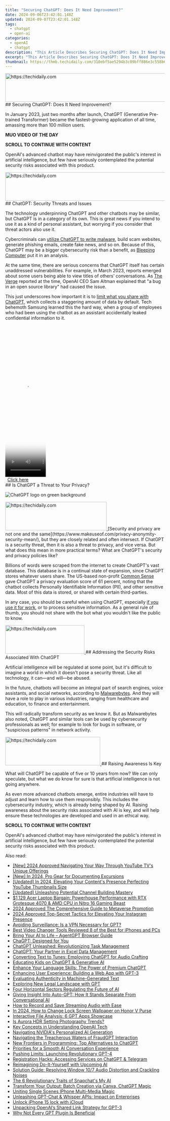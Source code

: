 ```yaml
---
title: "Securing ChatGPT: Does It Need Improvement?"
date: 2024-09-06T23:42:01.148Z
updated: 2024-09-07T23:42:01.148Z
tags:
  - chatgpt
  - open-ai
categories:
  - openAI
  - chatgpt
description: "This Article Describes Securing ChatGPT: Does It Need Improvement?"
excerpt: "This Article Describes Securing ChatGPT: Does It Need Improvement?"
thumbnail: https://thmb.techidaily.com/310ebf5ae5294b3c09bff886e3c558b63079bc0b815690abddeb6c6ade1d7933.JPG
---
```


<!-- affiliate ads begin -->
<a href="https://unicoeye.pxf.io/c/5597632/2134249/18498" target="_top" id="2134249">
  <img src="//a.impactradius-go.com/display-ad/18498-2134249" border="0" alt="https://techidaily.com" width="728" height="90"/>
</a>
<img height="0" width="0" src="https://unicoeye.pxf.io/i/5597632/2134249/18498" style="position:absolute;visibility:hidden;" border="0" />
<!-- affiliate ads end -->
## Securing ChatGPT: Does It Need Improvement?

 In January 2023, just two months after launch, ChatGPT (Generative Pre-trained Transformer) became the fastest-growing application of all time, amassing more than 100 million users.

**MUO VIDEO OF THE DAY**

**SCROLL TO CONTINUE WITH CONTENT**

 OpenAI's advanced chatbot may have reinvigorated the public's interest in artificial intelligence, but few have seriously contemplated the potential security risks associated with this product.

<!-- affiliate ads begin -->
<a href="https://unicoeye.pxf.io/c/5597632/2134218/18498" target="_top" id="2134218">
  <img src="//a.impactradius-go.com/display-ad/18498-2134218" border="0" alt="https://techidaily.com" width="728" height="90"/>
</a>
<img height="0" width="0" src="https://unicoeye.pxf.io/i/5597632/2134218/18498" style="position:absolute;visibility:hidden;" border="0" />
<!-- affiliate ads end -->
## ChatGPT: Security Threats and Issues

 The technology underpinning ChatGPT and other chatbots may be similar, but ChatGPT is in a category of its own. This is great news if you intend to use it as a kind of personal assistant, but worrying if you consider that threat actors also use it.

 Cybercriminals can [utilize ChatGPT to write malware](https://www.makeuseof.com/chatgpt-cybersecurity-threat/), build scam websites, generate phishing emails, create fake news, and so on. Because of this, ChatGPT may be a bigger cybersecurity risk than a benefit, as [Bleeping Computer](https://www.bleepingcomputer.com/news/security/chatgpt-may-be-a-bigger-cybersecurity-risk-than-an-actual-benefit/) put it in an analysis.

 At the same time, there are serious concerns that ChatGPT itself has certain unaddressed vulnerabilities. For example, in March 2023, reports emerged about some users being able to view titles of others’ conversations. As [The Verge](https://www.theverge.com/2023/3/21/23649806/chatgpt-chat-histories-bug-exposed-disabled-outage) reported at the time, OpenAI CEO Sam Altman explained that "a bug in an open source library" had caused the issue.

 This just underscores how important it is to [limit what you share with ChatGPT](https://www.makeuseof.com/shouldnt-trust-chatgpt-confidential-data/), which collects a staggering amount of data by default. Tech behemoth Samsung learned this the hard way, when a group of employees who had been using the chatbot as an assistant accidentally leaked confidential information to it.

<!-- affiliate ads begin -->
<span id="1975636">
					<video width="128" height="480" style="cursor:pointer"
           poster="//a.impactradius-go.com/display-clicktoplayimage/1975636.png"
           onclick="if(!this.playClicked){this.play();this.setAttribute('controls',true);this.playClicked=true;}">
	   <source src="//a.impactradius-go.com/display-ad/22993-1975636">
	   <img src="//a.impactradius-go.com/display-clicktoplayimage/1975636.png" style="border: none; height: 100%; width: 100%; object-fit: contain">
	</video>
	<div style="width:80px;text-align:center"><a href="javascript:window.open(decodeURIComponent('https%3A%2F%2Fhomestyler.sjv.io%2Fc%2F5597632%2F1975636%2F22993'), '_blank');void(0);">Click here</a></div>
</span>
<img height="0" width="0" src="https://imp.pxf.io/i/5597632/1975636/22993" style="position:absolute;visibility:hidden;" border="0" />
<!-- affiliate ads end -->
## Is ChatGPT a Threat to Your Privacy?

![ChatGPT logo on green background](https://static1.makeuseofimages.com/wordpress/wp-content/uploads/2023/04/chatgpt-privacy-threat.jpg)

<!-- affiliate ads begin -->
<a href="https://aligracehair.sjv.io/c/5597632/2135371/19272" target="_top" id="2135371">
  <img src="//a.impactradius-go.com/display-ad/19272-2135371" border="0" alt="https://techidaily.com" width="320" height="90"/>
</a>
<img height="0" width="0" src="https://aligracehair.sjv.io/i/5597632/2135371/19272" style="position:absolute;visibility:hidden;" border="0" />
<!-- affiliate ads end -->
[Security and privacy are not one and the same](https://www.makeuseof.com/privacy-anonymity-security-mean/), but they are closely related and often intersect. If ChatGPT is a security threat, then it is also a threat to privacy, and vice versa. But what does this mean in more practical terms? What are ChatGPT's security and privacy policies like?

 Billions of words were scraped from the internet to create ChatGPT's vast database. This database is in a continual state of expansion, since ChatGPT stores whatever users share. The US-based non-profit [Common Sense](https://privacy.commonsense.org/evaluation/ChatGPT) gave ChatGPT a privacy evaluation score of 61 percent, noting that the chatbot collects Personally Identifiable Information (PII), and other sensitive data. Most of this data is stored, or shared with certain third-parties.

 In any case, you should be careful when using ChatGPT, especially [if you use it for work](https://www.makeuseof.com/things-you-can-do-with-chatgpt), or to process sensitive information. As a general rule of thumb, you should not share with the bot what you wouldn't like the public to know.

<!-- affiliate ads begin -->
<a href="https://aligracehair.sjv.io/c/5597632/2135354/19272" target="_top" id="2135354">
  <img src="//a.impactradius-go.com/display-ad/19272-2135354" border="0" alt="https://techidaily.com" width="250" height="90"/>
</a>
<img height="0" width="0" src="https://aligracehair.sjv.io/i/5597632/2135354/19272" style="position:absolute;visibility:hidden;" border="0" />
<!-- affiliate ads end -->
## Addressing the Security Risks Associated With ChatGPT

 Artificial intelligence will be regulated at some point, but it's difficult to imagine a world in which it doesn't pose a security threat. Like all technology, it can—and will—be abused.

 In the future, chatbots will become an integral part of search engines, voice assistants, and social networks, according to [Malwarebytes](https://www.anrdoezrs.net/links/7251228/type/dlg/sid/UUmuoUeUpU2024447/https://www.malwarebytes.com/cybersecurity/basics/chatgpt-ai-security). And they will have a role to play in various industries, ranging from healthcare and education, to finance and entertainment.

 This will radically transform security as we know it. But as Malwarebytes also noted, ChatGPT and similar tools can be used by cybersecurity professionals as well; for example to look for bugs in software, or "suspicious patterns" in network activity.

<!-- affiliate ads begin -->
<a href="https://aligracehair.sjv.io/c/5597632/2135400/19272" target="_top" id="2135400">
  <img src="//a.impactradius-go.com/display-ad/19272-2135400" border="0" alt="https://techidaily.com" width="300" height="90"/>
</a>
<img height="0" width="0" src="https://aligracehair.sjv.io/i/5597632/2135400/19272" style="position:absolute;visibility:hidden;" border="0" />
<!-- affiliate ads end -->
## Raising Awareness Is Key

 What will ChatGPT be capable of five or 10 years from now? We can only speculate, but what we do know for sure is that artificial intelligence is not going anywhere.

 As even more advanced chatbots emerge, entire industries will have to adjust and learn how to use them responsibly. This includes the cybersecurity industry, which is already being shaped by AI. Raising awareness about the security risks associated with AI is key, and will help ensure these technologies are developed and used in an ethical way.

**SCROLL TO CONTINUE WITH CONTENT**

 OpenAI's advanced chatbot may have reinvigorated the public's interest in artificial intelligence, but few have seriously contemplated the potential security risks associated with this product.


<ins class="adsbygoogle"
     style="display:block"
     data-ad-format="autorelaxed"
     data-ad-client="ca-pub-7571918770474297"
     data-ad-slot="1223367746"></ins>



<ins class="adsbygoogle"
     style="display:block"
     data-ad-client="ca-pub-7571918770474297"
     data-ad-slot="8358498916"
     data-ad-format="auto"
     data-full-width-responsive="true"></ins>

<span class="atpl-alsoreadstyle">Also read:</span>
<div><ul>
<li><a href="https://youtube-lab.techidaily.com/024-approved-navigating-your-way-through-youtube-tvs-unique-offerings/"><u>[New] 2024 Approved Navigating Your Way Through YouTube TV's Unique Offerings</u></a></li>
<li><a href="https://vp-tips.techidaily.com/new-in-2024-pro-gear-for-documenting-excursions/"><u>[New] In 2024, Pro Gear for Documenting Excursions</u></a></li>
<li><a href="https://facebook-video-footage.techidaily.com/updated-in-2024-elevating-your-contents-presence-perfecting-youtube-thumbnails-size/"><u>[Updated] In 2024, Elevating Your Content's Presence Perfecting YouTube Thumbnails Size</u></a></li>
<li><a href="https://youtube-tips.techidaily.com/ed-unleashing-potential-channel-building-mastery/"><u>[Updated] Unleashing Potential Channel Building Mastery</u></a></li>
<li><a href="https://hardware-updates.techidaily.com/1129-acer-laptop-bargain-powerhouse-performance-with-rtx-grotesque-4070-and-amd-cpu-in-nitro-16-gaming-beast/"><u>$1,129 Acer Laptop Bargain: Powerhouse Performance with RTX Grotesque 4070 & AMD CPU in Nitro 16 Gaming Beast</u></a></li>
<li><a href="https://some-skills.techidaily.com/2024-approved-the-comprehensive-guide-to-metaverse-promotion/"><u>2024 Approved The Comprehensive Guide to Metaverse Promotion</u></a></li>
<li><a href="https://instagram-videos.techidaily.com/2024-approved-top-secret-tactics-for-elevating-your-instagram-presence/"><u>2024 Approved Top-Secret Tactics for Elevating Your Instagram Presence</u></a></li>
<li><a href="https://tech-savvy.techidaily.com/avoiding-surveillance-is-a-vpn-necessary-for-gpt/"><u>Avoiding Surveillance: Is a VPN Necessary for GPT?</u></a></li>
<li><a href="https://extra-information.techidaily.com/best-video-changer-tools-reviewed-8-of-the-best-for-iphones-and-pcs/"><u>Best Video Changer Tools Reviewed 8 of the Best for iPhones and PCs</u></a></li>
<li><a href="https://tech-savvy.techidaily.com/bring-your-ai-to-life-agentgpt-browser-guide/"><u>Bring Your AI to Life – AgentGPT Browser Guide</u></a></li>
<li><a href="https://tech-savvy.techidaily.com/chagpt-designed-for-you/"><u>ChaGPT: Designed for You</u></a></li>
<li><a href="https://tech-savvy.techidaily.com/chatgpt-unleashed-revolutionizing-task-management/"><u>ChatGPT Unleashed: Revolutionizing Task Management</u></a></li>
<li><a href="https://tech-savvy.techidaily.com/chatgpt-your-partner-in-excel-data-management/"><u>ChatGPT: Your Partner in Excel Data Management</u></a></li>
<li><a href="https://tech-savvy.techidaily.com/converting-text-to-tunes-employing-chatgpt-for-audio-crafting/"><u>Converting Text to Tunes: Employing ChatGPT for Audio Crafting</u></a></li>
<li><a href="https://tech-savvy.techidaily.com/educating-kids-on-chatgpt-and-generative-ai/"><u>Educating Kids on ChatGPT & Generative AI</u></a></li>
<li><a href="https://tech-savvy.techidaily.com/enhance-your-language-skills-the-power-of-premium-chatgpt/"><u>Enhance Your Language Skills: The Power of Premium ChatGPT</u></a></li>
<li><a href="https://tech-savvy.techidaily.com/enhancing-user-experience-building-a-web-app-with-gpt-3/"><u>Enhancing User Experience: Building a Web App with GPT-3</u></a></li>
<li><a href="https://tech-savvy.techidaily.com/evaluating-authenticity-in-machine-generated-text/"><u>Evaluating Authenticity in Machine-Generated Text</u></a></li>
<li><a href="https://tech-savvy.techidaily.com/exploring-new-legal-landscape-with-gpt/"><u>Exploring New Legal Landscape with GPT</u></a></li>
<li><a href="https://tech-savvy.techidaily.com/four-horizontal-sectors-regulating-the-future-of-ai/"><u>Four Horizontal Sectors Regulating the Future of AI</u></a></li>
<li><a href="https://tech-savvy.techidaily.com/giving-insight-into-auto-gpt-how-it-stands-separate-from-conversational-ai/"><u>Giving Insight Into Auto-GPT: How It Stands Separate From Conversational AI</u></a></li>
<li><a href="https://screen-recording.techidaily.com/how-to-record-and-save-streaming-audio-with-ease/"><u>How to Record and Save Streaming Audio with Ease</u></a></li>
<li><a href="https://unlock-android.techidaily.com/in-2024-how-to-change-lock-screen-wallpaper-on-honor-v-purse-by-drfone-android/"><u>In 2024, How to Change Lock Screen Wallpaper on Honor V Purse</u></a></li>
<li><a href="https://tech-savvy.techidaily.com/interactive-file-analysis-6-gpt-apps-showcase/"><u>Interactive File Analysis: 6 GPT Apps Showcase</u></a></li>
<li><a href="https://extra-tips.techidaily.com/is-aurora-hdr-setting-photography-trends/"><u>Is Aurora HDR Setting Photography Trends?</u></a></li>
<li><a href="https://tech-savvy.techidaily.com/key-concepts-in-understanding-openai-tech/"><u>Key Concepts in Understanding OpenAI Tech</u></a></li>
<li><a href="https://tech-savvy.techidaily.com/navigating-nvidias-personalized-ai-generation/"><u>Navigating NVIDIA's Personalized AI Generation</u></a></li>
<li><a href="https://tech-savvy.techidaily.com/navigating-the-treacherous-waters-of-fraudgpt-interaction/"><u>Navigating the Treacherous Waters of FraudGPT Interaction</u></a></li>
<li><a href="https://tech-savvy.techidaily.com/new-frontiers-in-programming-top-alternatives-to-chatgpt/"><u>New Frontiers in Programming: Top Alternatives to ChatGPT</u></a></li>
<li><a href="https://tech-savvy.techidaily.com/priorities-for-a-smooth-ai-conversation-experience/"><u>Priorities for a Smooth AI Conversation Experience</u></a></li>
<li><a href="https://tech-savvy.techidaily.com/pushing-limits-launching-revolutionary-gpt-4/"><u>Pushing Limits: Launching Revolutionary GPT-4</u></a></li>
<li><a href="https://tech-savvy.techidaily.com/registration-hacks-accessing-services-on-chatgpt-and-telegram/"><u>Registration Hacks: Accessing Services on ChatGPT & Telegram</u></a></li>
<li><a href="https://tech-savvy.techidaily.com/reimagining-do-it-yourself-with-upcoming-ai/"><u>Reimagining Do-It-Yourself with Upcoming AI</u></a></li>
<li><a href="https://sound-issues.techidaily.com/solution-guide-resolving-window-107-audio-distortion-and-crackling-noises/"><u>Solution Guide: Resolving Window 10/7 Audio Distortion and Crackling Noises</u></a></li>
<li><a href="https://tech-savvy.techidaily.com/the-6-revolutionary-traits-of-snapchats-my-ai/"><u>The 6 Revolutionary Traits of Snapchat's My AI</u></a></li>
<li><a href="https://tech-savvy.techidaily.com/transform-your-output-batch-creation-via-canva-chatgpt-magic/"><u>Transform Your Output: Batch Creation via Canva, ChatGPT Magic</u></a></li>
<li><a href="https://extra-tips.techidaily.com/uniting-single-scenes-iphone-multi-media-magic/"><u>Uniting Single Scenes IPhone Multi-Media Magic</u></a></li>
<li><a href="https://tech-savvy.techidaily.com/unleashing-gpt-chat-and-whisper-apis-impact-on-enterprises/"><u>Unleashing GPT-Chat & Whisper APIs: Impact on Enterprises</u></a></li>
<li><a href="https://techidaily.com/unlock-iphone-15-lock-with-icloud-by-drfone-ios-unlock-ios-unlock/"><u>Unlock iPhone 15 lock with iCloud</u></a></li>
<li><a href="https://tech-savvy.techidaily.com/unpacking-openais-shared-link-strategy-for-gpt-3/"><u>Unpacking OpenAI’s Shared Link Strategy for GPT-3</u></a></li>
<li><a href="https://tech-savvy.techidaily.com/why-not-every-gpt-plugin-is-beneficial/"><u>Why Not Every GPT Plugin Is Beneficial</u></a></li>
</ul></div>
